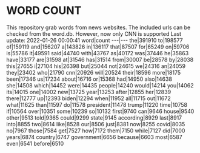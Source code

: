 # WORD COUNT
This repository grab words from news websites. The included urls can be checked from the word.db.
However, now only CNN is supported
Last update: 2022-01-26 00:00:41
word|count
---|---
the|391910
to|198577
of|159119
and|156207
a|143826
in|136117
that|87507
for|65249
on|59706
is|55786
it|49591
said|44740
with|43767
as|40172
was|37446
he|35863
have|33177
are|31598
at|31546
has|31514
from|30007
be|28578
by|28038
this|27655
i|27104
his|26398
but|25044
not|24615
we|24316
an|24059
they|23402
who|21790
cnn|20926
will|20524
their|18596
more|18175
been|17346
us|17234
about|16716
or|15368
had|14950
also|14638
she|14508
which|14452
were|14435
people|14240
would|14214
you|14062
its|14015
one|14002
new|13725
year|13253
after|12855
her|12839
there|12777
up|12393
biden|12294
when|11952
all|11715
out|11672
what|11625
than|11597
do|11578
president|11478
trump|11220
time|10758
if|10564
over|10351
some|10239
so|10132
first|9740
can|9646
house|9540
other|9513
told|9365
could|9299
state|9145
according|8929
last|8917
into|8855
two|8614
like|8528
our|8506
just|8381
now|8255
covid|8035
no|7967
those|7584
get|7527
how|7172
them|7150
while|7127
did|7000
years|6874
country|6747
government|6656
because|6603
most|6587
even|6541
before|6510
